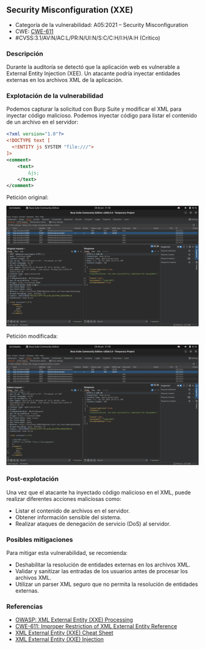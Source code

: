## Security Misconfiguration (XXE)

- Categoría de la vulnerabilidad: A05:2021 – Security Misconfiguration
- CWE: [CWE-611](https://cwe.mitre.org/data/definitions/611.html)
- #CVSS:3.1/AV:N/AC:L/PR:N/UI:N/S:C/C:H/I:H/A:H (Crítico)

### Descripción

Durante la auditoría se detectó que la aplicación web es vulnerable a External Entity Injection (XEE). Un atacante podría inyectar entidades externas en los archivos XML de la aplicación.

### Explotación de la vulnerabilidad

Podemos capturar la solicitud con Burp Suite y modificar el XML para inyectar código malicioso. Podemos inyectar código para listar el contenido de un archivo en el servidor:

```xml
<?xml version="1.0"?>
<!DOCTYPE text [
  <!ENTITY js SYSTEM "file:///">
]>
<comment>  
    <text>
        &js;
    </text>
</comment>
```

Petición original:

![Petición original](../imgs/xxe0.png)

Petición modificada:

![Petición modificada](../imgs/xxe1.png)

### Post-explotación

Una vez que el atacante ha inyectado código malicioso en el XML, puede realizar diferentes acciones maliciosas como:

- Listar el contenido de archivos en el servidor.
- Obtener información sensible del sistema.
- Realizar ataques de denegación de servicio (DoS) al servidor.

### Posibles mitigaciones

Para mitigar esta vulnerabilidad, se recomienda:

- Deshabilitar la resolución de entidades externas en los archivos XML.
- Validar y sanitizar las entradas de los usuarios antes de procesar los archivos XML.
- Utilizar un parser XML seguro que no permita la resolución de entidades externas.

### Referencias

- [OWASP: XML External Entity (XXE) Processing](https://owasp.org/www-community/vulnerabilities/XML_External_Entity_(XXE)_Processing)
- [CWE-611: Improper Restriction of XML External Entity Reference](https://cwe.mitre.org/data/definitions/611.html)
- [XML External Entity (XXE) Cheat Sheet](https://portswigger.net/web-security/xxe)
- [XML External Entity (XXE) Injection](https://owasp.org/www-community/attacks/XML_External_Entity_(XXE)_Processing)

